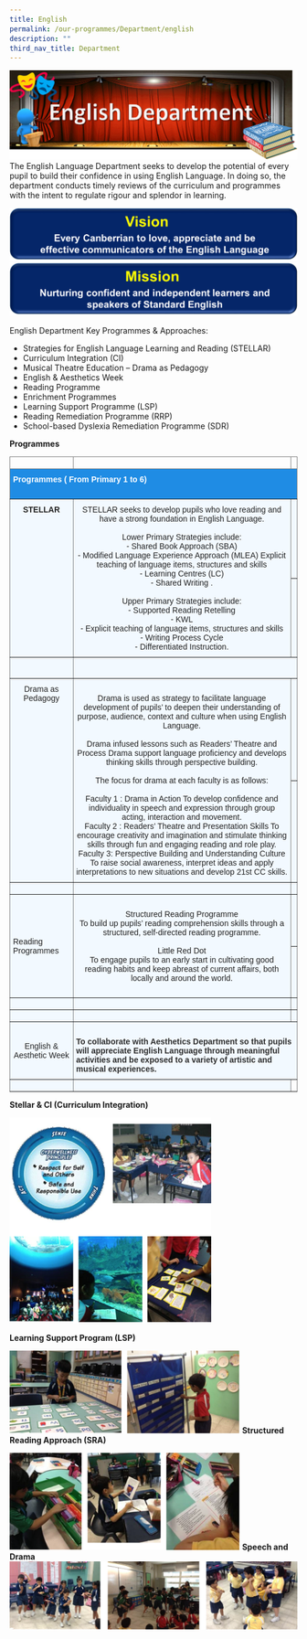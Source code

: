 ```yaml
---
title: English
permalink: /our-programmes/Department/english
description: ""
third_nav_title: Department
---
```

![](/images/English%20Dept%20Banner.png)
The English Language Department seeks to develop the potential of every pupil to build their confidence in using English Language. In doing so, the department conducts timely reviews of the curriculum and programmes with the intent to regulate rigour and splendor in learning.

![](/images/Eng%20Vision%20Banner.png)
![](/images/Eng%20Mission%20Banner.png)

English Department Key Programmes & Approaches:

* Strategies for English Language Learning and Reading (STELLAR)
* Curriculum Integration (CI)
* Musical Theatre Education – Drama as Pedagogy
* English & Aesthetics Week 
* Reading Programme
* Enrichment Programmes 
* Learning Support Programme (LSP)
* Reading Remediation Programme (RRP) 
* School-based Dyslexia Remediation Programme (SDR)

**Programmes**

<style type="text/css">
.tg  {border-collapse:collapse;border-spacing:0;}
.tg td{border-color:black;border-style:solid;border-width:1px;font-family:Arial, sans-serif;font-size:14px;
  overflow:hidden;padding:10px 5px;word-break:normal;}
.tg th{border-color:black;border-style:solid;border-width:1px;font-family:Arial, sans-serif;font-size:14px;
  font-weight:normal;overflow:hidden;padding:10px 5px;word-break:normal;}
.tg .tg-iia3{background-color:#1F8CE4;border-color:inherit;color:#FFF;font-weight:bold;text-align:left;vertical-align:top}
.tg .tg-4cmu{background-color:#F2F9FF;border-color:inherit;color:#222;text-align:center;vertical-align:middle}
.tg .tg-j34p{background-color:#F2F9FF;border-color:inherit;color:#222;font-weight:bold;text-align:center;vertical-align:top}
.tg .tg-38mi{background-color:#F2F9FF;border-color:inherit;color:#222;text-align:center;vertical-align:top}
.tg .tg-0pky{border-color:inherit;text-align:left;vertical-align:top}
.tg .tg-k9xk{background-color:#F2F9FF;border-color:inherit;color:#222;text-align:left;vertical-align:top}
.tg .tg-dlaw{background-color:#F2F9FF;border-color:inherit;color:#222;text-align:left;vertical-align:middle}
.tg .tg-2etv{background-color:#F2F9FF;border-color:inherit;color:#F00;font-weight:bold;text-align:center;vertical-align:top}
.tg .tg-3vl1{background-color:#F2F9FF;border-color:inherit;color:#2D2D2D;font-weight:bold;text-align:left;vertical-align:top}
</style>
<table class="tg">
<thead>
  <tr>
    <th class="tg-0pky"></th>
    <th class="tg-0pky"></th>
    <th class="tg-0pky"></th>
  </tr>
</thead>
<tbody>
  <tr>
    <td class="tg-iia3" colspan="3">Programmes ( From Primary 1 to 6)<br><br></td>
  </tr>
  <tr>
    <td class="tg-j34p" rowspan="2">STELLAR</td>
    <td class="tg-38mi" rowspan="2">STELLAR seeks to develop pupils who love reading and have a strong foundation in English Language. <br><br>Lower Primary Strategies include: <br>- Shared Book Approach (SBA) <br>- Modified Language Experience Approach (MLEA) Explicit teaching of language items, structures and skills <br>- Learning Centres (LC)<br>- Shared Writing . <br><br>Upper Primary Strategies include: <br>- Supported Reading Retelling <br>- KWL <br>- Explicit teaching of language items, structures and skills <br>- Writing Process Cycle <br>- Differentiated Instruction.</td>
    <td class="tg-38mi"></td>
  </tr>
  <tr>
    <td class="tg-k9xk"></td>
  </tr>
  <tr>
    <td class="tg-4cmu" rowspan="2"><span style="color:#222;background-color:#F2F9FF"> </span><br><span style="color:#222;background-color:#F2F9FF"> </span></td>
    <td class="tg-4cmu" colspan="2" rowspan="2"><span style="color:#222;background-color:#F2F9FF">   </span><br><span style="color:#222;background-color:#F2F9FF">   </span></td>
  </tr>
  <tr>
  </tr>
  <tr>
    <td class="tg-38mi" rowspan="2">Drama as Pedagogy<span style="color:#222;background-color:#F2F9FF"> </span></td>
    <td class="tg-4cmu" rowspan="2"><span style="color:#222;background-color:#F2F9FF"> </span><br><span style="color:#222;background-color:#F2F9FF">Drama is used as strategy to facilitate language development of pupils’ to deepen their understanding of purpose, audience, context and culture when using English Language.</span><br><br><span style="color:#222;background-color:#F2F9FF">Drama infused lessons such as Readers’ Theatre and Process Drama support language proficiency and develops thinking skills through perspective building.</span><br><br><span style="color:#222;background-color:#F2F9FF">The focus for drama at each faculty is as follows:</span><br><br>Faculty 1 : Drama in Action To develop confidence and individuality in speech and expression through group acting, interaction and movement. <br>Faculty 2 : Readers’ Theatre and Presentation Skills To encourage creativity and imagination and stimulate thinking skills through fun and engaging reading and role play. <br>Faculty 3: Perspective Building and Understanding Culture To raise social awareness, interpret ideas and apply interpretations to new situations and develop 21st CC skills.</td>
    <td class="tg-4cmu"><span style="color:#222;background-color:#F2F9FF"> </span></td>
  </tr>
  <tr>
    <td class="tg-dlaw"></td>
  </tr>
  <tr>
    <td class="tg-4cmu"><span style="color:#222;background-color:#F2F9FF"> </span></td>
    <td class="tg-4cmu"><span style="color:#222;background-color:#F2F9FF"> </span></td>
    <td class="tg-4cmu"><span style="color:#222;background-color:#F2F9FF"> </span></td>
  </tr>
  <tr>
    <td class="tg-dlaw" rowspan="2"><span style="color:#222;background-color:#F2F9FF"> </span>Reading Programmes</td>
    <td class="tg-4cmu" rowspan="2"><span style="color:#222;background-color:#F2F9FF"> </span><br><span style="color:#222;background-color:#F2F9FF">Structured Reading Programme</span><br><span style="color:#222;background-color:#F2F9FF">To build up pupils’ reading comprehension skills through a structured, self-directed reading programme.  </span><br><br><span style="color:#222;background-color:#F2F9FF">Little Red Dot</span><br><span style="color:#222;background-color:#F2F9FF"> To engage pupils to an early start in cultivating good reading habits and keep abreast of current affairs, both locally and around the world.  </span><br><br></td>
    <td class="tg-4cmu"><span style="color:#222;background-color:#F2F9FF"> </span></td>
  </tr>
  <tr>
    <td class="tg-k9xk"></td>
  </tr>
  <tr>
    <td class="tg-4cmu"><span style="color:#222;background-color:#F2F9FF"> </span></td>
    <td class="tg-4cmu"><span style="color:#222;background-color:#F2F9FF"> </span></td>
    <td class="tg-4cmu"><span style="color:#222;background-color:#F2F9FF"> </span></td>
  </tr>
  <tr>
    <td class="tg-2etv"></td>
    <td class="tg-k9xk"></td>
    <td class="tg-4cmu"><span style="color:#222;background-color:#F2F9FF"> </span></td>
  </tr>
  <tr>
    <td class="tg-4cmu"><span style="color:#222;background-color:#F2F9FF"> </span>English &amp; Aesthetic Week </td>
    <td class="tg-3vl1" colspan="2"><br>To collaborate with  Aesthetics Department so that pupils will appreciate English Language through meaningful activities and be exposed to a variety of artistic and musical experiences.</td>
  </tr>
  <tr>
    <td class="tg-4cmu"><span style="color:#222;background-color:#F2F9FF"> </span></td>
    <td class="tg-4cmu"><span style="color:#222;background-color:#F2F9FF"> </span></td>
    <td class="tg-0pky"></td>
  </tr>
</tbody>
</table>

**Stellar & CI (Curriculum Integration)**

<img src="/images/Stellar%20&%20CI.png" 
     style="width:70%">

**Learning Support Program (LSP)**

<img src="/images/LSP.png" 
     style="width:80%">
**Structured Reading Approach (SRA)**

<img src="/images/SRA.png" 
     style="width:80%">
**Speech and Drama**
![](/images/speech%20drama.png)